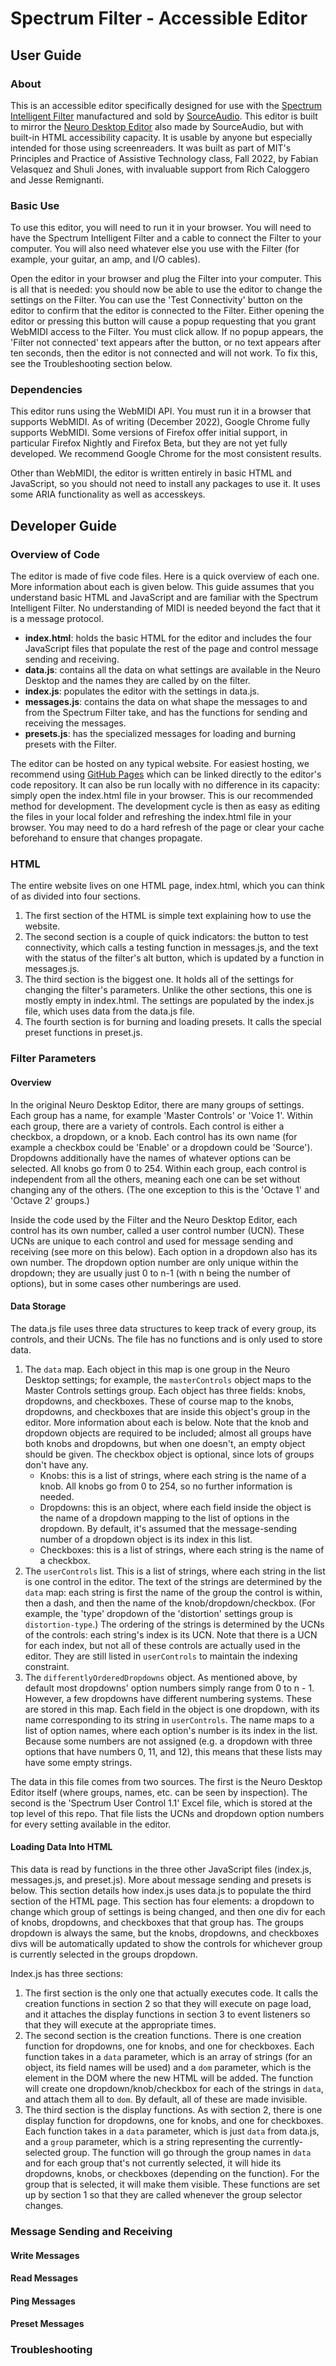 # Spectrum Filter - Accessible Editor
## User Guide
### About
This is an accessible editor specifically designed for use with the [Spectrum Intelligent Filter](https://www.sourceaudio.net/spectrum_intelligent_filter.html) manufactured and sold by [SourceAudio](https://www.sourceaudio.com/). 
This editor is built to mirror the [Neuro Desktop Editor](https://www.sourceaudio.net/neuro-editors.html) also made by SourceAudio, but with built-in HTML accessibility capacity. 
It is usable by anyone but especially intended for those using screenreaders.
It was built as part of MIT's Principles and Practice of Assistive Technology class, Fall 2022, by Fabian Velasquez and Shuli Jones, with invaluable support from Rich Caloggero and Jesse Remignanti.

### Basic Use
To use this editor, you will need to run it in your browser. 
You will need to have the Spectrum Intelligent Filter and a cable to connect the Filter to your computer. 
You will also need whatever else you use with the Filter (for example, your guitar, an amp, and I/O cables).

Open the editor in your browser and plug the Filter into your computer. 
This is all that is needed: you should now be able to use the editor to change the settings on the Filter.
You can use the 'Test Connectivity' button on the editor to confirm that the editor is connected to the Filter. 
Either opening the editor or pressing this button will cause a popup requesting that you grant WebMIDI access to the Filter. You must click allow.
If no popup appears, the 'Filter not connected' text appears after the button, or no text appears after ten seconds, then the editor is not connected and will not work. To fix this, see the Troubleshooting section below.

### Dependencies
This editor runs using the WebMIDI API. You must run it in a browser that supports WebMIDI. 
As of writing (December 2022), Google Chrome fully supports WebMIDI. 
Some versions of Firefox offer initial support, in particular Firefox Nightly and Firefox Beta, but they are not yet fully developed. 
We recommend Google Chrome for the most consistent results.

Other than WebMIDI, the editor is written entirely in basic HTML and JavaScript, so you should not need to install any packages to use it. 
It uses some ARIA functionality as well as accesskeys.

## Developer Guide
### Overview of Code
The editor is made of five code files. Here is a quick overview of each one. More information about each is given below. This guide assumes that you understand basic HTML and JavaScript and are familiar with the Spectrum Intelligent Filter. No understanding of MIDI is needed beyond the fact that it is a message protocol.

- **index.html**: holds the basic HTML for the editor and includes the four JavaScript files that populate the rest of the page and control message sending and receiving.
- **data.js**: contains all the data on what settings are available in the Neuro Desktop and the names they are called by on the filter.
- **index.js**: populates the editor with the settings in data.js.
- **messages.js**: contains the data on what shape the messages to and from the Spectrum Filter take, and has the functions for sending and receiving the messages.
- **presets.js**: has the specialized messages for loading and burning presets with the Filter.

The editor can be hosted on any typical website. For easiest hosting, we recommend using [GitHub Pages](https://pages.github.com/) which can be linked directly to the editor's code repository. 
It can also be run locally with no difference in its capacity: simply open the index.html file in your browser.
This is our recommended method for development. 
The development cycle is then as easy as editing the files in your local folder and refreshing the index.html file in your browser. 
You may need to do a hard refresh of the page or clear your cache beforehand to ensure that changes propagate.

### HTML
The entire website lives on one HTML page, index.html, which you can think of as divided into four sections. 
1. The first section of the HTML is simple text explaining how to use the website.
2. The second section is a couple of quick indicators: the button to test connectivity, which calls a testing function in messages.js, and the text with the status of the filter's alt button, which is updated by a function in messages.js.  
3. The third section is the biggest one. It holds all of the settings for changing the filter's parameters. Unlike the other sections, this one is mostly empty in index.html. The settings are populated by the index.js file, which uses data from the data.js file.
4. The fourth section is for burning and loading presets. It calls the special preset functions in preset.js.

### Filter Parameters
#### Overview
In the original Neuro Desktop Editor, there are many groups of settings. Each group has a name, for example 'Master Controls' or 'Voice 1'. 
Within each group, there are a variety of controls. Each control is either a checkbox, a dropdown, or a knob. Each control has its own name (for example a checkbox could be 'Enable' or a dropdown could be 'Source'). 
Dropdowns additionally have the names of whatever options can be selected. All knobs go from 0 to 254. Within each group, each control is independent from all the others, meaning each one can be set without changing any of the others. (The one exception to this is the 'Octave 1' and 'Octave 2' groups.)

Inside the code used by the Filter and the Neuro Desktop Editor, each control has its own number, called a user control number (UCN). These UCNs are unique to each control and used for message sending and receiving (see more on this below). Each option in a dropdown also has its own number. The dropdown option number are only unique within the dropdown; they are usually just 0 to n-1 (with n being the number of options), but in some cases other numberings are used.

#### Data Storage
The data.js file uses three data structures to keep track of every group, its controls, and their UCNs. The file has no functions and is only used to store data.

1. The `data` map. Each object in this map is one group in the Neuro Desktop settings; for example, the `masterControls` object maps to the Master Controls settings group. Each object has three fields: knobs, dropdowns, and checkboxes. These of course map to the knobs, dropdowns, and checkboxes that are inside this object's group in the editor. More information about each is below. Note that the knob and dropdown objects are required to be included; almost all groups have both knobs and dropdowns, but when one doesn't, an empty object should be given. The checkbox object is optional, since lots of groups don't have any.
    - Knobs: this is a list of strings, where each string is the name of a knob. All knobs go from 0 to 254, so no further information is needed.
    - Dropdowns: this is an object, where each field inside the object is the name of a dropdown mapping to the list of options in the dropdown. By default, it's assumed that the message-sending number of a dropdown object is its index in this list.
    - Checkboxes: this is a list of strings, where each string is the name of a checkbox.
2. The `userControls` list. This is a list of strings, where each string in the list is one control in the editor. The text of the strings are determined by the `data` map: each string is first the name of the group the control is within, then a dash, and then the name of the knob/dropdown/checkbox. (For example, the 'type' dropdown of the 'distortion' settings group is `distortion-type`.) The ordering of the strings is determined by the UCNs of the controls: each string's index is its UCN. Note that there is a UCN for each index, but not all of these controls are actually used in the editor. They are still listed in `userControls` to maintain the indexing constraint.
3. The `differentlyOrderedDropdowns` object. As mentioned above, by default most dropdowns' option numbers simply range from 0 to n - 1. However, a few dropdowns have different numbering systems. These are stored in this map. Each field in the object is one dropdown, with its name corresponding to its string in `userControls`. The name maps to a list of option names, where each option's number is its index in the list. Because some numbers are not assigned (e.g. a dropdown with three options that have numbers 0, 11, and 12), this means that these lists may have some empty strings. 

The data in this file comes from two sources. The first is the Neuro Desktop Editor itself (where groups, names, etc. can be seen by inspection). The second is the 'Spectrum User Control 1.1' Excel file, which is stored at the top level of this repo. That file lists the UCNs and dropdown option numbers for every setting available in the editor.

#### Loading Data Into HTML
This data is read by functions in the three other JavaScript files (index.js, messages.js, and preset.js). More about message sending and presets is below. 
This section details how index.js uses data.js to populate the third section of the HTML page. 
This section has four elements: a dropdown to change which group of settings is being changed, and then one div for each of knobs, dropdowns, and checkboxes that that group has. 
The groups dropdown is always the same, but the knobs, dropdowns, and checkboxes divs will be automatically updated to show the controls for whichever group is currently selected in the groups dropdown.

Index.js has three sections:
1. The first section is the only one that actually executes code. It calls the creation functions in section 2 so that they will execute on page load, and it attaches the display functions in section 3 to event listeners so that they will execute at the appropriate times.
2. The second section is the creation functions. There is one creation function for dropdowns, one for knobs, and one for checkboxes. Each function takes in a `data` parameter, which is an array of strings (for an object, its field names will be used) and a `dom` parameter, which is the element in the DOM where the new HTML will be added. The function will create one dropdown/knob/checkbox for each of the strings in `data`, and attach them all to `dom`. By default, all of these are made invisible.
3. The third section is the display functions. As with section 2, there is one display function for dropdowns, one for knobs, and one for checkboxes. Each function takes in a `data` parameter, which is just `data` from data.js, and a `group` parameter, which is a string representing the currently-selected group. The function will go through the group names in `data` and for each group that's not currently selected, it will hide its dropdowns, knobs, or checkboxes (depending on the function). For the group that is selected, it will make them visible. These functions are set up by section 1 so that they are called whenever the group selector changes.
   

### Message Sending and Receiving

#### Write Messages

#### Read Messages

#### Ping Messages

#### Preset Messages

### Troubleshooting